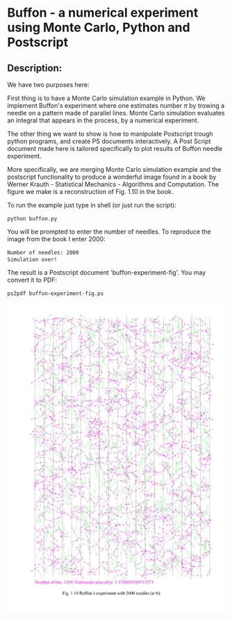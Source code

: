 # Buffon - a numerical experiment using Monte Carlo, Python and Postscript


Description:
-----------------------

We have two purposes here:

First thing is to have a Monte Carlo simulation example in Python. We implement Buffon's experiment where one estimates number $\pi$ by trowing a needle on a pattern made of parallel lines. Monte Carlo simulation evaluates an integral that appears in the process, by a numerical experiment.

The other thing we want to show is how to manipulate Postscript trough python programs, and create PS documents interactively.
A Post Script document made here is tailored specifically to plot results of Buffon needle experiment.

More specifically, we are merging Monte Carlo simulation example and the postscript functionality to produce a wonderful image found in a book by Werner Krauth -  Statistical Mechanics - Algorithms and Computation. The figure we make is a reconstruction of Fig. 1.10 in the book.

To run the example just type in shell (or just run the script):
```
python buffon.py

```
You will be prompted to enter the number of needles. To reproduce the image from the book I enter 2000:
```
Number of needles: 2000
Simulation over!
```
The result is a Postscript document 'buffon-experiment-fig'. You may convert it to PDF:
```
ps2pdf buffon-experiment-fig.ps
```

![The result of an experiment with 2000 needles/](https://github.com/nikola-m/Buffon/blob/master/buffon-experiment-fig.jpg)

